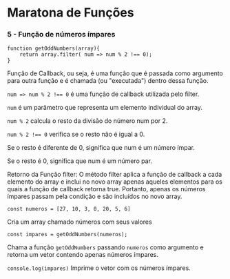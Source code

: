 # Maratona de Funções
###  5 - Função de números ímpares 
```
function getOddNumbers(array){
    return array.filter( num => num % 2 !== 0); 
} 
```


Função de Callback, ou seja, é uma função que é passada como argumento para outra função e é chamada (ou "executada") dentro dessa função.

```num => num % 2 !== 0``` é uma função de callback utilizada pelo filter.

```num``` é um parâmetro que representa um elemento individual do array.

```num % 2``` calcula o resto da divisão do número num por 2.

```num % 2 !== 0``` verifica se o resto não é igual a 0.

Se o resto é diferente de 0, significa que num é um número ímpar.

Se o resto é 0, significa que num é um número par.

Retorno da Função filter:
O método filter aplica a função de callback a cada elemento do array e inclui no novo array apenas aqueles elementos para os quais a função de callback retorna true.
Portanto, apenas os números ímpares passam pela condição e são incluídos no novo array.


```const numeros = [27, 10, 3, 0, 20, 5, 6] ```

Cria um array chamado números com seus valores
    
```const impares = getOddNumbers(numeros);```

    
 Chama a função ```getOddNumbers``` passando ```numeros``` como argumento e retorna um vetor contendo apenas números ímpares.

```console.log(impares)```
    Imprime o vetor com os números ímpares.